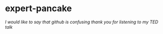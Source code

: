 # expert-pancake
*I would like to say that github is confusing thank you for listening to my TED talk*

